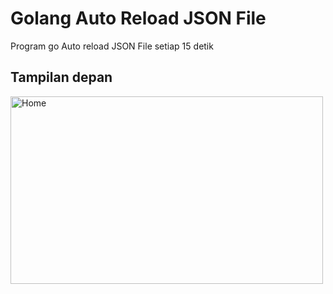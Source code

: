 # Golang Auto Reload JSON File

Program go Auto reload JSON File setiap 15 detik

## Tampilan depan
<img src="https://github.com/rama4zis/go-reload-data/master/home.jpg" alt="Home" width="500" height="300">